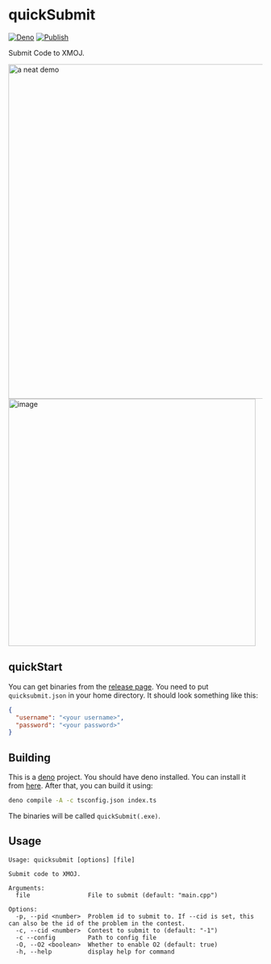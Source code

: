 # quickSubmit

[![Deno](https://github.com/boomzero/quicksubmit/actions/workflows/deno.yml/badge.svg)](https://github.com/boomzero/quicksubmit/actions/workflows/deno.yml)
[![Publish](https://github.com/boomzero/quicksubmit/actions/workflows/publish.yml/badge.svg)](https://github.com/boomzero/quicksubmit/actions/workflows/publish.yml)

Submit Code to XMOJ.

<img width="663" alt="a neat demo" src="https://github.com/boomzero/quicksubmit/assets/85378277/0dd45497-da62-4a6b-bf1a-de7af8077f00">
<img width="490" alt="image" src="https://github.com/boomzero/quicksubmit/assets/85378277/c2fbe250-2115-429d-b75f-fd87ca39b438">

## quickStart

You can get binaries from the
[release page](https://github.com/boomzero/quicksubmit/releases). You need to
put `quicksubmit.json` in your home directory. It should look something like
this:

```json
{
  "username": "<your username>",
  "password": "<your password>"
}
```

## Building

This is a [deno](https://deno.com/) project. You should have deno installed. You
can install it from
[here](https://docs.deno.com/runtime/manual/getting_started/installation). After
that, you can build it using:

```bash
deno compile -A -c tsconfig.json index.ts
```

The binaries will be called `quickSubmit(.exe)`.

## Usage

```
Usage: quicksubmit [options] [file]

Submit code to XMOJ.

Arguments:
  file                File to submit (default: "main.cpp")

Options:
  -p, --pid <number>  Problem id to submit to. If --cid is set, this can also be the id of the problem in the contest.
  -c, --cid <number>  Contest to submit to (default: "-1")
  -c --config         Path to config file
  -O, --O2 <boolean>  Whether to enable O2 (default: true)
  -h, --help          display help for command
```

